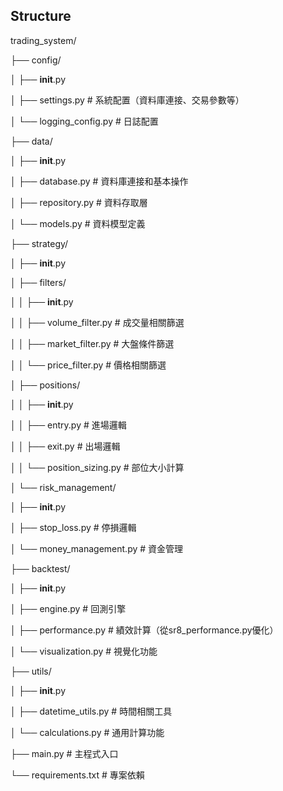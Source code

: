 ## Structure 


trading_system/

├── config/

│   ├── __init__.py

│   ├── settings.py          # 系統配置（資料庫連接、交易參數等）

│   └── logging_config.py    # 日誌配置

├── data/

│   ├── __init__.py

│   ├── database.py         # 資料庫連接和基本操作

│   ├── repository.py       # 資料存取層

│   └── models.py          # 資料模型定義

├── strategy/

│   ├── __init__.py

│   ├── filters/

│   │   ├── __init__.py

│   │   ├── volume_filter.py      # 成交量相關篩選

│   │   ├── market_filter.py      # 大盤條件篩選

│   │   └── price_filter.py       # 價格相關篩選

│   ├── positions/

│   │   ├── __init__.py

│   │   ├── entry.py             # 進場邏輯

│   │   ├── exit.py              # 出場邏輯

│   │   └── position_sizing.py   # 部位大小計算

│   └── risk_management/

│       ├── __init__.py

│       ├── stop_loss.py         # 停損邏輯

│       └── money_management.py   # 資金管理

├── backtest/

│   ├── __init__.py

│   ├── engine.py               # 回測引擎

│   ├── performance.py          # 績效計算（從sr8_performance.py優化）

│   └── visualization.py        # 視覺化功能

├── utils/

│   ├── __init__.py

│   ├── datetime_utils.py       # 時間相關工具

│   └── calculations.py         # 通用計算功能

├── main.py                     # 主程式入口

└── requirements.txt            # 專案依賴